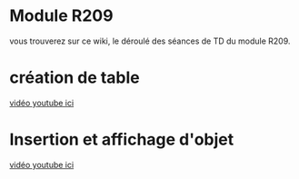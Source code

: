 # Module R209

vous trouverez sur ce wiki, le déroulé des séances de TD du module R209.

# création de table
[vidéo youtube ici](https://www.youtube.com/watch?v=CKblBZjn3nE)

# Insertion et affichage d'objet
[vidéo youtube ici](https://www.youtube.com/watch?v=2tcwvQ4lVEo)
